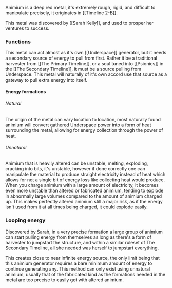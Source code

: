Animium is a deep red metal, it's extremely rough, rigid, and difficult to manipulate precisely, it originates in [[Timeline 2-B]]. 

This metal was discovered by [[Sarah Kelly]], and used to prosper her ventures to success.

### Functions

This metal can act almost as it's own [[Underspace]] generator, but it needs a secondary source of energy to pull from first. Rather it be a traditional harvester from [[The Primary Timeline]], or a soul tuned into [[Psionics]] in the [[The Secondary Timeline]], it must be a source pulling from Underspace. This metal will naturally of it's own accord use that source as a gateway to pull extra energy into itself.

#### Energy formations

###### Natural
The origin of the metal can vary location to location, most naturally found animium will convert gathered Underspace power into a form of heat surrounding the metal, allowing for energy collection through the power of heat.

###### Unnatural
Animium that is heavily altered can be unstable, melting, exploding, cracking into bits, it's unstable, however if done correctly one can manipulate the material to produce straight electricity instead of heat which allows for not a single bit of energy loss like collecting heat would produce.
When you charge animium with a large amount of electricity, it becomes even more unstable than altered or fabricated animium, tending to explode in abnormally large volumes compared to the amount of animium charged up. This makes perfectly altered animium still a major risk, as if the energy isn't used from it at all times being charged, it could explode easily.
### Looping energy

Discovered by Sarah, in a very precise formation a large group of animium can start pulling energy from themselves as long as there's a form of harvester to jumpstart the structure, and within a similar ruleset of The Secondary Timeline, all she needed was herself to jumpstart everything.

This creates close to near infinite energy source, the only limit being that this animium generator requires a bare minimum amount of energy to continue generating any. This method can only exist using unnatural animium, usually that of the fabricated kind as the formations needed in the metal are too precise to easily get with altered animium.